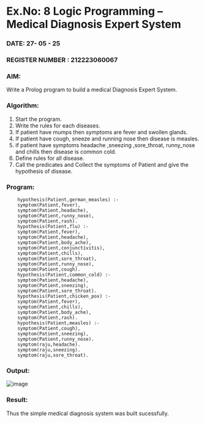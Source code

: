 # Ex.No: 8  Logic Programming –  Medical Diagnosis Expert System
### DATE: 27- 05 - 25                                     
### REGISTER NUMBER : 212223060067
### AIM: 
Write a Prolog program to build a medical Diagnosis Expert System.
###  Algorithm:
1. Start the program.
2. Write the rules for each diseases.
3. If patient have mumps then symptoms are fever and swollen glands.
4. If patient have cough, sneeze and running nose then disease is measles.
5. if patient have symptoms headache ,sneezing ,sore_throat, runny_nose and  chills then disease is common cold.
6. Define rules for all disease.
7. Call the predicates and Collect the symptoms of Patient and give the hypothesis of disease.
        

### Program:

        hypothesis(Patient,german_measles) :-
        symptom(Patient,fever),
        symptom(Patient,headache),
        symptom(Patient,runny_nose),
        symptom(Patient,rash).
        hypothesis(Patient,flu) :-
        symptom(Patient,fever),
        symptom(Patient,headache),
        symptom(Patient,body_ache),
        symptom(Patient,conjunctivitis),
        symptom(Patient,chills),
        symptom(Patient,sore_throat),
        symptom(Patient,runny_nose),
        symptom(Patient,cough).
        hypothesis(Patient,common_cold) :-
        symptom(Patient,headache),
        symptom(Patient,sneezing),
        symptom(Patient,sore_throat).
        hypothesis(Patient,chicken_pox) :-
        symptom(Patient,fever),
        symptom(Patient,chills),
        symptom(Patient,body_ache),
        symptom(Patient,rash).
        hypothesis(Patient,measles) :-
        symptom(Patient,cough),
        symptom(Patient,sneezing),
        symptom(Patient,runny_nose).
        symptom(raju,headache).
        symptom(raju,sneezing).
        symptom(raju,sore_throat).


### Output:

![image](https://github.com/user-attachments/assets/9bcdd84a-3520-44c0-a5ea-ed5e12462443)



### Result:
Thus the simple medical diagnosis system was built sucessfully.
